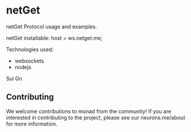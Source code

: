 # netGet
netGet Protocol usage and examples.

netGet installable:
host = ws.netget.me;

Technologies used:

- websockets
- nodejs

Sui Gn

## Contributing

We welcome contributions to monad from the community! If you are interested in contributing to the project, please see our neurons.me/about for more information.
